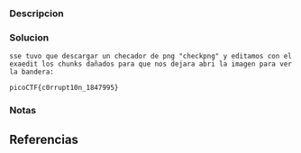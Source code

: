 
### Descripcion



### Solucion

```
sse tuvo que descargar un checador de png "checkpng" y editamos con el exaedit los chunks dañados para que nos dejara abri la imagen para ver la bandera:

picoCTF{c0rrupt10n_1847995}

```

### Notas



## Referencias